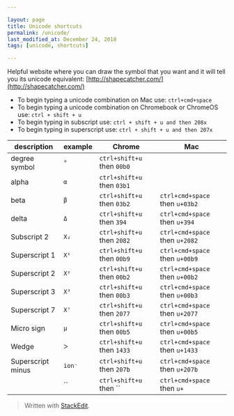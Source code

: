 ```yaml
---  

layout: page
title: Unicode shortcuts
permalink: /unicode/  
last_modified_at: December 24, 2018
tags: [unicode, shortcuts]  

---  
```


Helpful website where you can draw the symbol that you want and it will tell you its unicode equivalent: [http://shapecatcher.com/](http://shapecatcher.com/)

* To begin typing a unicode combination on Mac use:
	```ctrl+cmd+space```
* To begin typing a unicode combination on Chromebook or ChromeOS use:
	```ctrl + shift + u```
* To begin typing in subscript use:
	```ctrl + shift + u and then 208x```
* To begin typing in superscript use:
	```ctrl + shift + u and then 207x```

|description|example|Chrome|Mac|
|-|-|-|-|
|degree symbol|`°`|`ctrl+shift+u` then `00b0`||
|alpha|`α`|`ctrl+shift+u` then `03b1`||
|beta|`β`|`ctrl+shift+u` then `03b2`|`ctrl+cmd+space` then `u+03b2`|
|delta|`Δ`|`ctrl+shift+u` then `394`|`ctrl+cmd+space` then `u+394`|
|Subscript 2|`X₂`|`ctrl+shift+u` then `2082`|`ctrl+cmd+space` then `u+2082`|
|Superscript 1|`X¹`|`ctrl+shift+u` then `00b9`|`ctrl+cmd+space` then `u+00b9`|
|Superscript 2|`X²`|`ctrl+shift+u` then `00b2`|`ctrl+cmd+space` then `u+00b2`|
|Superscript 3|`X³`|`ctrl+shift+u` then `00b3`|`ctrl+cmd+space` then `u+00b3`|
|Superscript 7|`X⁷`|`ctrl+shift+u` then `2077`|`ctrl+cmd+space` then `u+2077`|
|Micro sign|`µ`|`ctrl+shift+u` then `00b5`|`ctrl+cmd+space` then `u+00b5`|
|Wedge|`ᐳ`|`ctrl+shift+u` then `1433`|`ctrl+cmd+space` then `u+1433`|
|Superscript minus|`ion⁻`|`ctrl+shift+u` then `207b`|`ctrl+cmd+space` then `u+207b`|
||``|`ctrl+shift+u` then ``|`ctrl+cmd+space` then `u+`|


> Written with  [StackEdit](https://stackedit.io/).

<!--stackedit_data:
eyJoaXN0b3J5IjpbMjA2MjgzNTU5OCwxODEzMDI1NzY2LC0xNj
Y2MzM1MDE0LDY2ODk2NjMwNF19
-->